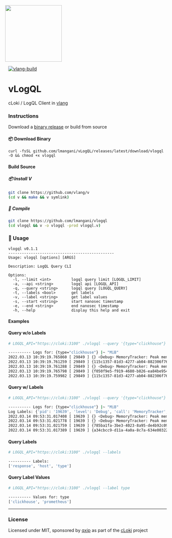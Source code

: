 <img src='https://user-images.githubusercontent.com/1423657/147935343-598c7dfd-1412-4bad-9ac6-636994810443.png' style="margin-left:-10px" width=180>

[![vlang-build](https://github.com/lmangani/vlogCLI/actions/workflows/vlang.yml/badge.svg)](https://github.com/lmangani/vlogCLI/actions/workflows/vlang.yml)

# vLogQL
cLoki / LogQL Client in [vlang](https://vlang.io/)


### Instructions
Download a [binary release](github.com/lmangani/vLogQL/releases/latest/download/vlogql) or build from source

#### 📦 Download Binary
```
curl -fsSL github.com/lmangani/vLogQL/releases/latest/download/vlogql -O && chmod +x vlogql
```

#### Build Source
##### 📦 Install V
```bash
git clone https://github.com/vlang/v
(cd v && make && v symlink)
```
##### 📖 Compile
```bash
git clone https://github.com/lmangani/vlogql
(cd vlogql && v -o vlogql -prod vlogql.v)
```


### 🔎 Usage
```
vlogql v0.1.1
-----------------------------------------------
Usage: vlogql [options] [ARGS]

Description: LogQL Query CLI

Options:
  -l, --limit <int>         logql query limit [LOGQL_LIMIT]
  -a, --api <string>        logql api [LOGQL_API]
  -q, --query <string>      logql query [LOGQL_QUERY]
  -t, --labels <bool>       get labels
  -v, --label <string>      get label values
  -s, --start <string>      start nanosec timestamp
  -e, --end <string>        end nanosec timestamp
  -h, --help                display this help and exit
```

#### Examples
#### Query w/o Labels
```bash
# LOGQL_API="https://cloki:3100" ./vlogql --query '{type="clickhouse"} |~ "MiB"' --limit 5

---------- Logs for: {type="clickhouse"} |~ "MiB"
2022.03.13 10:39:19.765860 [ 29849 ] {} <Debug> MemoryTracker: Peak memory usage (for query): 8.11 MiB.
2022.03.13 10:39:19.761259 [ 29849 ] {115c1357-81d3-4277-ab04-882306f76e9d} <Debug> MemoryTracker: Peak memory usage (for query): 4.12 MiB.
2022.03.13 10:39:19.761288 [ 29849 ] {} <Debug> MemoryTracker: Peak memory usage (for query): 4.12 MiB.
2022.03.13 10:39:19.765798 [ 29849 ] {f050f9e5-f919-4680-b826-ea84be9542e0} <Debug> MemoryTracker: Peak memory usage (for query): 8.11 MiB.
2022.03.13 10:39:19.759982 [ 29849 ] {115c1357-81d3-4277-ab04-882306f76e9d} <Debug> DiskLocal: Reserving 1.00 MiB on disk `default`, having unreserved 2.63 TiB.
```

#### Query w/ Labels
```bash
# LOGQL_API="https://cloki:3100" ./vlogql --query '{type="clickhouse"} |~ "MiB"' --limit 4 --labels

---------- Logs for: {type="clickhouse"} |~ "MiB"
Log Labels: {'pid': '19639', 'level': 'Debug', 'call': 'MemoryTracker', 'type': 'clickhouse'}
2022.03.14 09:53:31.017408 [ 19639 ] {} <Debug> MemoryTracker: Peak memory usage (for query): 4.14 MiB.
2022.03.14 09:53:31.021778 [ 19639 ] {} <Debug> MemoryTracker: Peak memory usage (for query): 8.18 MiB.
2022.03.14 09:53:31.021759 [ 19639 ] {785ba1fa-3be3-4023-8a95-de4b92c096a4} <Debug> MemoryTracker: Peak memory usage (for query): 8.18 MiB.
2022.03.14 09:53:31.017389 [ 19639 ] {a34cbcc9-d11a-4a0a-8c7a-634e00322900} <Debug> MemoryTracker: Peak memory usage (for query): 4.14 MiB.
```
#### Query Labels
```bash
# LOGQL_API="https://cloki:3100" ./vlogql --labels

---------- Labels:
['response', 'host', 'type']
```
#### Query Label Values
```bash
# LOGQL_API="https://cloki:3100" ./vlogql --label type

---------- Values for: type
['clickhouse', 'prometheus']
```

-----

### License
Licensed under MIT, sponsored by [qxip](https://metrico.in) as part of the [cLoki](https://cloki.org) project
